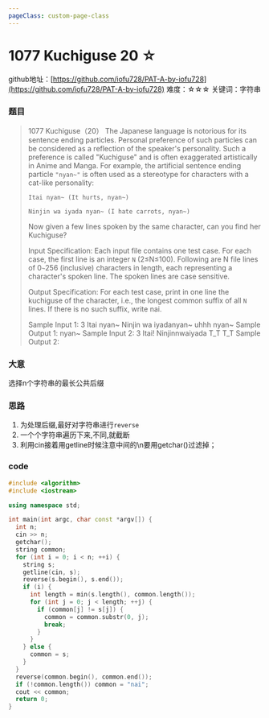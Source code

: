 ```yaml
---
pageClass: custom-page-class
---
```


# 1077 Kuchiguse 20 ☆

github地址：[https://github.com/iofu728/PAT-A-by-iofu728](https://github.com/iofu728/PAT-A-by-iofu728)
难度：☆☆☆
关键词：字符串

### 题目

> 1077 Kuchiguse（20）
> The Japanese language is notorious for its sentence ending particles. Personal preference of such particles can be considered as a reflection of the speaker's personality. Such a preference is called "Kuchiguse" and is often exaggerated artistically in Anime and Manga. For example, the artificial sentence ending particle `"nyan~"` is often used as a stereotype for characters with a cat-like personality:
>
> `Itai nyan~ (It hurts, nyan~)`
>
> `Ninjin wa iyada nyan~ (I hate carrots, nyan~)`
>
> Now given a few lines spoken by the same character, can you find her Kuchiguse?
>
> Input Specification:
> Each input file contains one test case. For each case, the first line is an integer `N` (2≤N≤100). Following are N file lines of 0`~`256 (inclusive) characters in length, each representing a character's spoken line. The spoken lines are case sensitive.
>
> Output Specification:
> For each test case, print in one line the kuchiguse of the character, i.e., the longest common suffix of all `N` lines. If there is no such suffix, write nai.
>
> Sample Input 1:
> 3
> Itai nyan~
> Ninjin wa iyadanyan~
> uhhh nyan~
> Sample Output 1:
> nyan~
> Sample Input 2:
> 3
> Itai!
> Ninjinnwaiyada T_T
> T_T
> Sample Output 2:

### 大意
选择n个字符串的最长公共后缀

### 思路
1. 为处理后缀,最好对字符串进行`reverse`
2. 一个个字符串遍历下来,不同,就截断
3. 利用cin接着用getline时候注意中间的\n要用getchar()过滤掉；

### code
```cpp
#include <algorithm>
#include <iostream>

using namespace std;

int main(int argc, char const *argv[]) {
  int n;
  cin >> n;
  getchar();
  string common;
  for (int i = 0; i < n; ++i) {
    string s;
    getline(cin, s);
    reverse(s.begin(), s.end());
    if (i) {
      int length = min(s.length(), common.length());
      for (int j = 0; j < length; ++j) {
        if (common[j] != s[j]) {
          common = common.substr(0, j);
          break;
        }
      }
    } else {
      common = s;
    }
  }
  reverse(common.begin(), common.end());
  if (!common.length()) common = "nai";
  cout << common;
  return 0;
}

```
